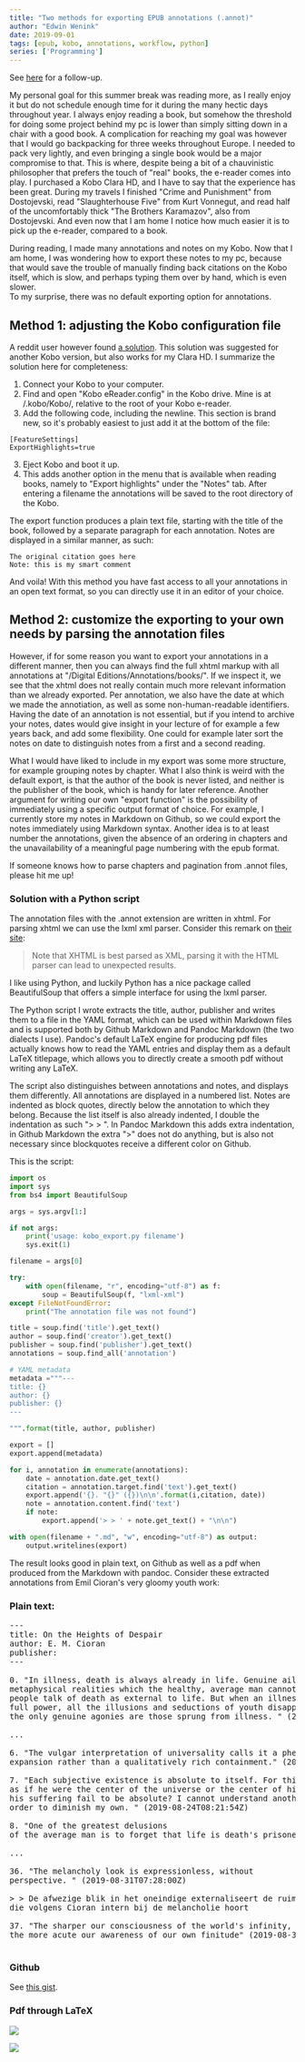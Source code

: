 ```yaml
---
title: "Two methods for exporting EPUB annotations (.annot)"
author: "Edwin Wenink"
date: 2019-09-01
tags: [epub, kobo, annotations, workflow, python]
series: ['Programming']
---
```


See [here](/posts/53-update_kobo_annotation) for a follow-up.

My personal goal for this summer break was reading more, as I really enjoy it but do not schedule enough time for it during the many hectic days throughout year. 
I always enjoy reading a book, but somehow the threshold for doing some project behind my pc is lower than simply sitting down in a chair with a good book.
A complication for reaching my goal was however that I would go backpacking for three weeks throughout Europe. 
I needed to pack very lightly, and even bringing a single book would be a major compromise to that. 
This is where, despite being a bit of a chauvinistic philosopher that prefers the touch of "real" books, the e-reader comes into play.
I purchased a Kobo Clara HD, and I have to say that the experience has been great.
During my travels I finished "Crime and Punishment" from Dostojevski, read "Slaughterhouse Five" from Kurt Vonnegut, and read half of the uncomfortably thick "The Brothers Karamazov", also from Dostojevski. 
And even now that I am home I notice how much easier it is to pick up the e-reader, compared to a book. 

During reading, I made many annotations and notes on my Kobo. 
Now that I am home, I was wondering how to export these notes to my pc, because that would save the trouble of manually finding back citations on the Kobo itself, which is slow, and perhaps typing them over by hand, which is even slower.  
To my surprise, there was no default exporting option for annotations. 

## Method 1: adjusting the Kobo configuration file

A reddit user however found [a solution](https://www.reddit.com/r/kobo/comments/7swz6v/exporting_highlights_and_comments/).
This solution was suggested for another Kobo version, but also works for my Clara HD.
I summarize the solution here for completeness:

1. Connect your Kobo to your computer.
2. Find and open "Kobo eReader.config" in the Kobo drive. Mine is at /.kobo/Kobo/, relative to the root of your Kobo e-reader.
3. Add the following code, including the newline. 
This section is brand new, so it's probably easiest to just add it at the bottom of the file:

```
[FeatureSettings]
ExportHighlights=true
```

3. Eject Kobo and boot it up. 
4. This adds another option in the menu that is available when reading books, namely to "Export highlights" under the "Notes" tab. After entering a filename the annotations will be saved to the root directory of the Kobo.

The export function produces a plain text file, starting with the title of the book, followed by a separate paragraph for each annotation. 
Notes are displayed in a similar manner, as such: 

	The original citation goes here
	Note: this is my smart comment 

And voila!
With this method you have fast access to all your annotations in an open text format, so you can directly use it in an editor of your choice. 

## Method 2: customize the exporting to your own needs by parsing the annotation files 

However, if for some reason you want to export your annotations in a different manner, 
then you can always find the full xhtml markup with all annotations at "/Digital Editions/Annotations/books/".
If we inspect it, we see that the xhtml does not really contain much more relevant information than we already exported.
Per annotation, we also have the date at which we made the annotiation, as well as some non-human-readable identifiers. 
Having the date of an annotation is not essential, but if you intend to archive your notes, dates would give insight in your lecture of for example a few years back, and add some flexibility.
One could for example later sort the notes on date to distinguish notes from a first and a second reading. 

What I would have liked to include in my export was some more structure, for example grouping notes by chapter. 
What I also think is weird with the default export, is that the author of the book is never listed, and neither is the publisher of the book, which is handy for later reference.
Another argument for writing our own "export function" is the possibility of immediately using a specific output format of choice.
For example, I currently store my notes in Markdown on Github, so we could export the notes immediately using Markdown syntax.
Another idea is to at least number the annotations, given the absence of an ordering in chapters and the unavailability of a meaningful page numbering with the epub format.

If someone knows how to parse chapters and pagination from .annot files, please hit me up!

### Solution with a Python script

The annotation files with the .annot extension are written in xhtml.
For parsing xhtml we can use the lxml xml parser. 
Consider this remark on [their site](https://lxml.de/parsing.html):

> Note that XHTML is best parsed as XML, parsing it with the HTML parser can lead to unexpected results.

I like using Python, and luckily Python has a nice package called BeautifulSoup that offers a simple interface for using the lxml parser.

The Python script I wrote extracts the title, author, publisher and writes them to a file in the YAML format, which can be used within Markdown files and is supported both by Github Markdown and Pandoc Markdown (the two dialects I use).
Pandoc's default LaTeX engine for producing pdf files actually knows how to read the YAML entries and display them as a default LaTeX titlepage, which allows you to directly create a smooth pdf without writing any LaTeX. 

The script also distinguishes between annotations and notes, and displays them differently.
All annotations are displayed in a numbered list.
Notes are indented as block quotes, directly below the annotation to which they belong. 
Because the list itself is also already indented, I double the indentation as such "> > ".
In Pandoc Markdown this adds extra indentation, in Github Markdown the extra ">" does not do anything, but is also not necessary since blockquotes receive a different color on Github. 

This is the script:

```Python
import os
import sys
from bs4 import BeautifulSoup

args = sys.argv[1:]

if not args:
    print('usage: kobo_export.py filename')
    sys.exit(1)

filename = args[0]

try:
    with open(filename, "r", encoding="utf-8") as f:
        soup = BeautifulSoup(f, "lxml-xml")
except FileNotFoundError:
    print("The annotation file was not found")

title = soup.find('title').get_text()
author = soup.find('creator').get_text() 
publisher = soup.find('publisher').get_text()
annotations = soup.find_all('annotation')

# YAML metadata
metadata ="""---
title: {}
author: {}
publisher: {}
---

""".format(title, author, publisher)

export = []
export.append(metadata)

for i, annotation in enumerate(annotations):
    date = annotation.date.get_text()
    citation = annotation.target.find('text').get_text()
    export.append('{}. "{}" ({})\n\n'.format(i,citation, date))
    note = annotation.content.find('text')
    if note:
        export.append('> > ' + note.get_text() + "\n\n")

with open(filename + ".md", "w", encoding="utf-8") as output:
    output.writelines(export)
```

The result looks good in plain text, on Github as well as a pdf when produced from the Markdown with pandoc. 
Consider these extracted annotations from Emil Cioran's very gloomy youth work: 

### Plain text:

<pre>
---
title: On the Heights of Despair
author: E. M. Cioran
publisher: 
---

0. "In illness, death is always already in life. Genuine ailment links us to
metaphysical realities which the healthy, average man cannot understand. Young
people talk of death as external to life. But when an illness hits them with
full power, all the illusions and seductions of youth disappear. In this world,
the only genuine agonies are those sprung from illness. " (2019-08-26T11:46:10Z)

...

6. "The vulgar interpretation of universality calls it a phenomenon of quantitative
expansion rather than a qualitatively rich containment." (2019-08-23T10:19:09Z)

7. "Each subjective existence is absolute to itself. For this reason each man lives 
as if he were the center of the universe or the center of history. Then how could
his suffering fail to be absolute? I cannot understand another's suffering in
order to diminish my own. " (2019-08-24T08:21:54Z)

8. "One of the greatest delusions
of the average man is to forget that life is death's prisoner." (2019-08-26T11:38:32Z)

... 

36. "The melancholy look is expressionless, without
perspective. " (2019-08-31T07:28:00Z)

> > De afwezige blik in het oneindige externaliseert de ruimtelijkheid 
die volgens Cioran intern bij de melancholie hoort

37. "The sharper our consciousness of the world's infinity,
the more acute our awareness of our own finitude" (2019-08-31T07:29:48Z)

</pre>

### Github

See [this gist](https://gist.github.com/EdwinWenink/42ebcaf972ff4bbabda31fbc4f8b3516).

### Pdf through LaTeX

![](/images/33-blog/annotation_pdf.png)

![](/images/33-blog/annotation_pdf2.png)
